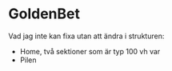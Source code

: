 # GoldenBet

Vad jag inte kan fixa utan att ändra i strukturen:

- Home, två sektioner som är typ 100 vh var
- Pilen